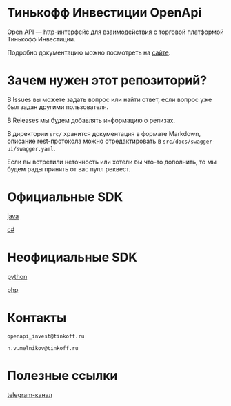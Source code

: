 # Тинькофф Инвестиции OpenApi

Open API — http-интерфейс для взаимодействия с торговой платформой Тинькофф Инвестиции.

Подробно документацию можно посмотреть на [сайте](https://tinkoffcreditsystems.github.io/invest-openapi/).

# Зачем нужен этот репозиторий?

В Issues вы можете задать вопрос или найти ответ, если вопрос уже был задан другими пользователя.

В Releases мы будем добавлять информацию о релизах.

В директории `src/` хранится документация в формате Markdown, описание rest-протокола можно отредактировать в `src/docs/swagger-ui/swagger.yaml`.

Если вы встретили неточность или хотели бы что-то дополнить, то мы будем рады принять от вас пулл реквест.

# Официальные SDK

[java](https://github.com/TinkoffCreditSystems/invest-openapi-java-sdk)

[c#](https://github.com/TinkoffCreditSystems/invest-openapi-csharp-sdk)

# Неофициальные SDK

[python](https://github.com/Awethon/open-api-python-client)

[php](https://github.com/jamesRUS52/tinkoff-invest)

# Контакты

`openapi_invest@tinkoff.ru`

`n.v.melnikov@tinkoff.ru`

# Полезные ссылки

[telegram-канал](https://t.me/tinkoffinvestopenapi)